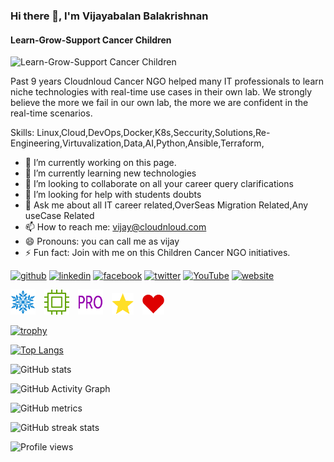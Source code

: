 ### Hi there 👋, I'm Vijayabalan Balakrishnan
#### Learn-Grow-Support Cancer Children
![Learn-Grow-Support Cancer Children](https://github.com/cloudnloud/meetup/blob/main/cnl.png)

Past 9 years Cloudnloud Cancer NGO helped many IT professionals to learn niche technologies with real-time use cases in their own lab. We strongly believe the more we fail in our own lab, the more we are confident in the real-time scenarios.

Skills: Linux,Cloud,DevOps,Docker,K8s,Seccurity,Solutions,Re-Engineering,Virtuvalization,Data,AI,Python,Ansible,Terraform,

- 🔭 I’m currently working on this page. 
- 🌱 I’m currently learning new technologies 
- 👯 I’m looking to collaborate on all your career query clarifications 
- 🤔 I’m looking for help with students doubts 
- 💬 Ask me about all IT career related,OverSeas Migration Related,Any useCase Related 
- 📫 How to reach me: vijay@cloudnloud.com 
- 😄 Pronouns: you can call me as vijay 
- ⚡ Fun fact: Join with me on this Children Cancer NGO initiatives. 


[<img src='https://cdn.jsdelivr.net/npm/simple-icons@3.0.1/icons/github.svg' alt='github' height='40'>](https://github.com/cloudnloud)  [<img src='https://cdn.jsdelivr.net/npm/simple-icons@3.0.1/icons/linkedin.svg' alt='linkedin' height='40'>](https://www.linkedin.com/in/vijaystack/)  [<img src='https://cdn.jsdelivr.net/npm/simple-icons@3.0.1/icons/facebook.svg' alt='facebook' height='40'>](https://www.facebook.com/cloudnloudtech)  [<img src='https://cdn.jsdelivr.net/npm/simple-icons@3.0.1/icons/twitter.svg' alt='twitter' height='40'>](https://twitter.com/cloudnloud)  [<img src='https://cdn.jsdelivr.net/npm/simple-icons@3.0.1/icons/youtube.js' alt='YouTube' height='40'>](https://www.youtube.com/channel/cloudnloud)  [<img src='https://cdn.jsdelivr.net/npm/simple-icons@3.0.1/icons/icloud.svg' alt='website' height='40'>](https://www.cloudnloud.com)  

<a href='https://archiveprogram.github.com/'><img src='https://raw.githubusercontent.com/acervenky/animated-github-badges/master/assets/acbadge.gif' width='40' height='40'></a> <a href='https://docs.github.com/en/developers'><img src='https://raw.githubusercontent.com/acervenky/animated-github-badges/master/assets/devbadge.gif' width='40' height='40'></a> <a href='https://github.com/pricing'><img src='https://raw.githubusercontent.com/acervenky/animated-github-badges/master/assets/pro.gif' width='40' height='40'></a> <a href='https://stars.github.com/'><img src='https://raw.githubusercontent.com/acervenky/animated-github-badges/master/assets/starbadge.gif' width='35' height='35'></a> <a href='https://docs.github.com/en/github/supporting-the-open-source-community-with-github-sponsors'><img src='https://raw.githubusercontent.com/acervenky/animated-github-badges/master/assets/sponsorbadge.gif' width='35' height='35'></a> 

[![trophy](https://github-profile-trophy.vercel.app/?username=cloudnloud)](https://github.com/ryo-ma/github-profile-trophy)

[![Top Langs](https://github-readme-stats.vercel.app/api/top-langs/?username=cloudnloud)](https://github.com/anuraghazra/github-readme-stats)

![GitHub stats](https://github-readme-stats.vercel.app/api?username=cloudnloud&show_icons=true&count_private=true)  

![GitHub Activity Graph](https://activity-graph.herokuapp.com/graph?username=cloudnloud)  

![GitHub metrics](https://metrics.lecoq.io/cloudnloud)  

![GitHub streak stats](https://github-readme-streak-stats.herokuapp.com/?user=cloudnloud)  

![Profile views](https://gpvc.arturio.dev/cloudnloud)  